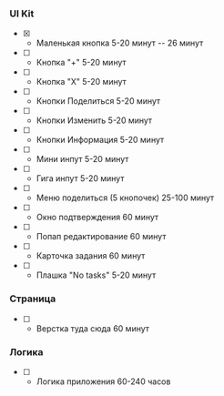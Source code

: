 ### UI Kit
- [X] - Маленькая кнопка 5-20 минут -- 26 минут
- [ ] - Кнопка "+" 5-20 минут
- [ ] - Кнопка "Х" 5-20 минут
- [ ] - Кнопки Поделиться 5-20 минут
- [ ] - Кнопки Изменить 5-20 минут
- [ ] - Кнопки Информация 5-20 минут
- [ ] - Мини инпут 5-20 минут
- [ ] - Гига инпут 5-20 минут
- [ ] - Меню поделиться (5 кнопочек) 25-100 минут
- [ ] - Окно подтверждения 60 минут
- [ ] - Попап редактирование 60 минут
- [ ] - Карточка задания 60 минут
- [ ] - Плашка "No tasks" 5-20 минут

### Страница
- [ ] - Верстка туда сюда 60 минут

### Логика
- [ ] - Логика приложения 60-240 часов
